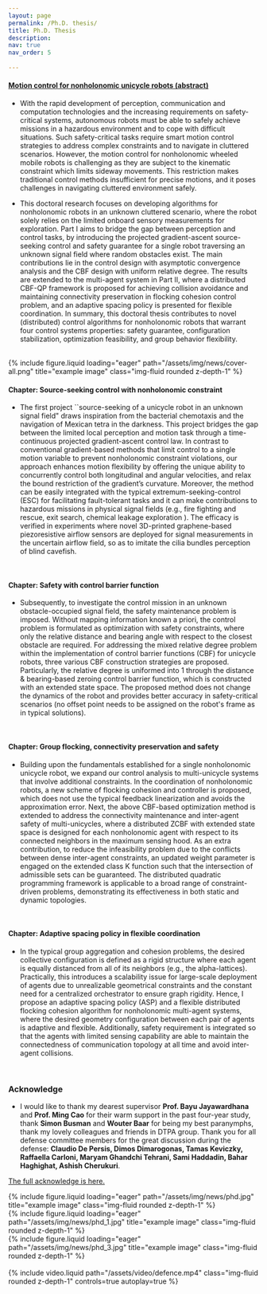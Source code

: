 ```yaml
---
layout: page
permalink: /Ph.D. thesis/
title: Ph.D. Thesis
description: 
nav: true
nav_order: 5
 
---
```

#### [Motion control for nonholonomic unicycle robots (abstract)](https://research.rug.nl/en/publications/motion-control-for-nonholonomic-unicycle-robots)
- With the rapid development of perception, communication and computation technologies and the increasing requirements on safety-critical systems, autonomous robots must be able to safely achieve missions in a hazardous environment and to cope with difficult situations. Such safety-critical tasks require smart motion control strategies to address complex constraints and to navigate in cluttered scenarios. However, the motion control for nonholonomic wheeled mobile robots is challenging as they are subject to the kinematic constraint which limits sideway movements. This restriction makes traditional control methods insufficient for precise motions, and it poses challenges in navigating cluttered environment safely.

- This doctoral research focuses on developing algorithms for nonholonomic robots in an unknown cluttered scenario, where the robot solely relies on the limited onboard sensory measurements for exploration. Part I aims to bridge the gap between perception and control tasks, by introducing the projected gradient-ascent source-seeking control and safety guarantee for a single robot traversing an unknown signal field where random obstacles exist. The main contributions lie in the control design with asymptotic convergence analysis and the CBF design with uniform relative degree. The results are extended to the multi-agent system in Part II, where a distributed CBF-QP framework is proposed for achieving collision avoidance and maintaining connectivity preservation in flocking cohesion control problem, and an adaptive spacing policy is presented for flexible coordination. In summary, this doctoral thesis contributes to novel (distributed) control algorithms for nonholonomic robots that warrant four control systems properties: safety guarantee, configuration stabilization, optimization feasibility, and group behavior flexibility. 
<br>

<div class="row">
    <div class="col-sm mt-3 mt-md-0">
          {% include figure.liquid loading="eager" path="/assets/img/news/cover-all.png" title="example image" class="img-fluid rounded z-depth-1" %}
          </div>
</div>


#### Chapter: Source-seeking control with nonholonomic constraint
- The first project ``source-seeking of a unicycle robot in an unknown signal field" draws inspiration from the bacterial chemotaxis and the navigation of Mexican tetra in the darkness. This project bridges the gap between the limited local perception and motion task through a time-continuous projected gradient-ascent control law. In contrast to conventional gradient-based methods that limit control to a single motion variable to prevent nonholonomic constraint violations, our approach enhances motion flexibility by offering the unique ability to concurrently control both longitudinal and angular velocities, and relax the bound restriction of the gradient’s curvature. Moreover, the method can be easily integrated with the typical extremum-seeking-control (ESC) for facilitating fault-tolerant tasks and it can make contributions to hazardous missions in physical signal fields (e.g., fire fighting and rescue, exit search, chemical leakage exploration ). The efficacy is verified in experiments where novel 3D-printed graphene-based piezoresistive airflow sensors are deployed for signal measurements in the uncertain airflow field, so as to imitate the cilia bundles perception of blind cavefish.
<br>


#### Chapter: Safety with control barrier function
- Subsequently, to investigate the control mission in an unknown obstacle-occupied signal field, the safety maintenance problem is imposed. Without mapping information known a priori, the control problem is formulated as optimization with safety constraints, where only the relative distance and bearing angle with respect to the closest obstacle are required. For addressing the mixed relative degree problem within the implementation of control barrier functions (CBF) for unicycle robots, three various CBF construction strategies are proposed. Particularly, the relative degree is uniformed into 1 through the distance & bearing-based zeroing control barrier function, which is constructed with an extended state space. The proposed method does not change the dynamics of the robot and provides better accuracy in safety-critical scenarios (no offset point needs to be assigned on the robot's frame as in typical solutions).<br>
<br>

#### Chapter: Group flocking, connectivity preservation and safety
- Building upon the fundamentals established for a single nonholonomic unicycle robot, we expand our control analysis to multi-unicycle systems that involve additional constraints. In the coordination of nonholonomic robots, a new scheme of flocking cohesion and controller is proposed, which does not use the typical feedback linearization and avoids the approximation error. Next, the above CBF-based optimization method is extended to address the connectivity maintenance and inter-agent safety of multi-unicycles, where a distributed ZCBF with extended state space is designed for each nonholonomic agent with respect to its connected neighbors in the maximum sensing hood. As an extra contribution, to reduce the infeasibility problem due to the conflicts between dense inter-agent constraints, an updated weight parameter is engaged on the extended class K  function such that the intersection of admissible sets can be guaranteed. The distributed quadratic programming framework is applicable to a broad range of constraint-driven problems, demonstrating its effectiveness in both static and dynamic topologies.
<br>

#### Chapter: Adaptive spacing policy in flexible coordination
- In the typical group aggregation and cohesion problems, the desired collective configuration is defined as a rigid structure where each agent is equally distanced from all of its neighbors (e.g., the alpha-lattices). Practically, this introduces a scalability issue for large-scale deployment of agents due to unrealizable geometrical constraints and the constant need for a centralized orchestrator to ensure graph rigidity. Hence, I propose an adaptive spacing policy (ASP) and a flexible distributed flocking cohesion algorithm for nonholonomic multi-agent systems, where the desired geometry configuration between each pair of agents is adaptive and flexible.  Additionally, safety requirement is integrated so that the agents with limited sensing capability are able to maintain the connectedness of communication topology at all time and avoid inter-agent collisions. 
<br>

### Acknowledge 
- I would like to thank my dearest supervisor **Prof. Bayu Jayawardhana** and **Prof. Ming Cao** for their warm support in the past four-year study, thank  **Simon Busman** and **Wouter Baar** for being my best paranymphs, thank my lovely colleagues and friends in DTPA group. Thank you for all defense committee members for the great discussion during the defense: **Claudio De Persis, Dimos Dimarogonas, Tamas Keviczky, Raffaella Carloni, Maryam Ghandchi Tehrani, Sami Haddadin, Bahar Haghighat, Ashish Cherukuri**.

<a href="/assets/img/pdf/acknowledgment.pdf"  target = "_blank"> The full acknowledge is here. </a>

<div class="row justify-content-sm-center">
    <div class="col-sm mt-3 mt-md-0">
          {% include figure.liquid loading="eager" path="/assets/img/news/phd.jpg" title="example image" class="img-fluid rounded z-depth-1" %}
          </div>
    <div class="col-sm mt-3 mt-md-0">
        {% include figure.liquid loading="eager" path="/assets/img/news/phd_1.jpg" title="example image" class="img-fluid rounded z-depth-1" %}    
        </div>
      <div class="col-sm mt-3 mt-md-0">
        {% include figure.liquid loading="eager" path="/assets/img/news/phd_3.jpg" title="example image" class="img-fluid rounded z-depth-1" %}    
        </div>
</div>

<br>

<div class="row mt-2">
    <div class="col-sm mt-2 mt-md-0">
        {% include video.liquid path="/assets/video/defence.mp4" class="img-fluid rounded z-depth-1" controls=true autoplay=true %}
    </div>
</div>
